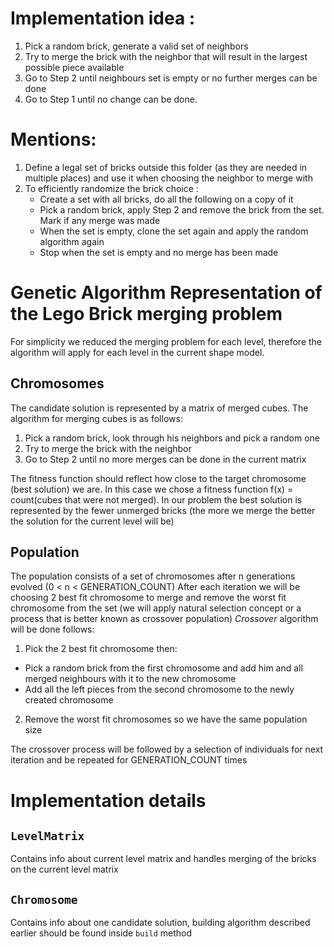 # Implementation idea :
1. Pick a random brick, generate a valid set of neighbors
2. Try to merge the brick with the neighbor that will result in the largest possible piece available
3. Go to Step 2 until neighbours set is empty or no further merges can be done
4. Go to Step 1 until no change can be done.

# Mentions:
1. Define a legal set of bricks outside this folder (as they are needed in multiple places)
and use it when choosing the neighbor to merge with
2. To efficiently randomize the brick choice :
    - Create a set with all bricks, do all the following on a copy of it
    - Pick a random brick, apply Step 2 and remove the brick from the set. Mark if any merge was made
    - When the set is empty, clone the set again and apply the random algorithm again
    - Stop when the set is empty and no merge has been made
    
# Genetic Algorithm Representation of the Lego Brick merging problem
For simplicity we reduced the merging problem for each level, therefore the algorithm will apply for each level in the current shape model.

## Chromosomes 
The candidate solution is represented by a matrix of merged cubes. The algorithm for merging cubes is as follows:
1. Pick a random brick, look through his neighbors and pick a random one
2. Try to merge the brick with the neighbor 
3. Go to Step 2 until no more merges can be done in the current matrix

The fitness function should reflect how close to the target chromosome (best solution) we are. In this case we chose a 
fitness function f(x) = count(cubes that were not merged). In our problem the best solution is represented by the fewer unmerged bricks
(the more we merge the better the solution for the current level will be)

## Population
The population consists of a set of chromosomes after n generations evolved (0 < n < GENERATION_COUNT)
After each iteration we will be choosing 2 best fit chromosome to merge and remove the worst fit chromosome from the set 
(we will apply natural selection concept or a process that is better known as crossover population)
*Crossover* algorithm will be done follows:
1. Pick the 2 best fit chromosome then: 
  * Pick a random brick from the first chromosome and add him and all merged neighbours with it to the new chromosome
  * Add all the left pieces from the second chromosome to the newly created chromosome
2. Remove the worst fit chromosomes so we have the same population size

The crossover process will be followed by a selection of individuals for next iteration and be repeated for GENERATION_COUNT times

# Implementation details
## `LevelMatrix` 
Contains info about current level matrix and handles merging of the bricks on the current level matrix
## `Chromosome` 
Contains info about one candidate solution, building algorithm described earlier should be found inside `build` method
